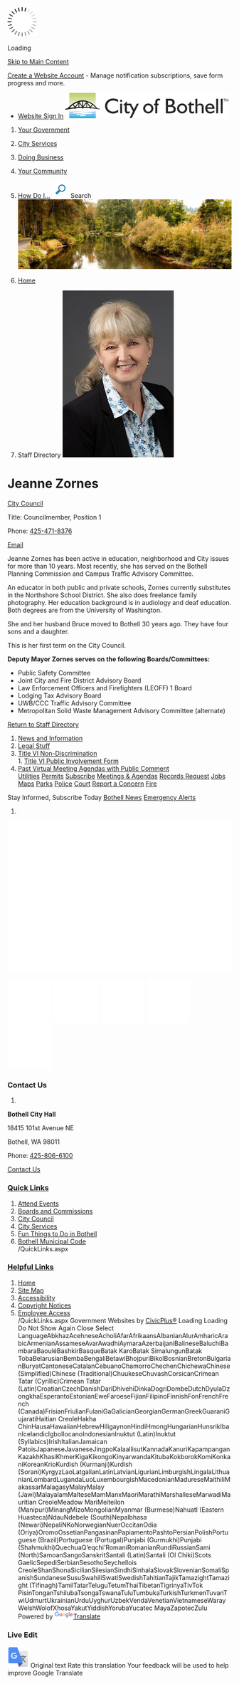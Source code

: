   ![Loading](images/1a77c6968d675af8f264d5d3a16180e5df5613959cfafe9e8060d878916f9f8d.gif) 

Loading

  [Skip to Main Content](http://www.bothellwa.gov/directory.aspx?EID=250#contentarea)  

 [Create a Website Account](http://www.bothellwa.gov/MyAccount/ProfileCreate)  - Manage notification subscriptions, save form progress and more.    

 *  [Website Sign In](http://www.bothellwa.gov/MyAccount) 
  [![Home page](images/53c28a5734fd07b9bd7865cf6a66e487cb3fef430f71a090b6a13cf204799ee1)](http://www.bothellwa.gov/directory.aspx?EID=250)  

 1.  [Your Government](http://www.bothellwa.gov/27/Your-Government) 
 1.  [City Services](http://www.bothellwa.gov/101/City-Services) 
 1.  [Doing Business](http://www.bothellwa.gov/35/Doing-Business) 
 1.  [Your Community](http://www.bothellwa.gov/148/Your-Community) 
 1.  [How Do I...](http://www.bothellwa.gov/9/How-Do-I) 
  [![Go to Site Search](images/00c82a979b015877236fcdf76a65e09681061a35783ae34a5164a0eeacef810c)](http://www.bothellwa.gov/Search/Results) Search  ![](images/312f5042ff3658647a16b51988bccd89743f66e7242483e692b506fde96491e5)  

 1.  [Home](http://www.bothellwa.gov/directory.aspx?EID=250) 
 1. Staff Directory
  ![Councilmember Jeanne Zornes](images/7ba9b111525515b99c72d61246226d4ae9de3926add49e63b5037c217c176890)  

# Jeanne Zornes

   [City Council](http://www.bothellwa.gov/Directory.aspx?DID=25) 

Title: Councilmember, Position 1

Phone: [425-471-8376]() 

 [Email](mailto:Jeanne.Zornes@bothellwa.gov)  

Jeanne Zornes has been active in education, neighborhood and City issues for more than 10 years. Most recently, she has served on the Bothell Planning Commission and Campus Traffic Advisory Committee.

An educator in both public and private schools, Zornes currently substitutes in the Northshore School District. She also does freelance family photography. Her education background is in audiology and deaf education. Both degrees are from the University of Washington.

 She and her husband Bruce moved to Bothell 30 years ago.  They have four sons and a daughter.  

This is her first term on the City Council. 

 __Deputy Mayor Zornes serves on the following Boards/Committees:__ 

 *  Public Safety Committee 
 *  Joint City and Fire District Advisory Board 
 * Law Enforcement Officers and Firefighters (LEOFF) 1 Board
 *  Lodging Tax Advisory Board 
 *  UWB/CCC Traffic Advisory Committee 
 * Metropolitan Solid Waste Management Advisory Committee (alternate)
  

 [Return to Staff Directory](http://www.bothellwa.gov/Directory.aspx) 

 1.   [News and Information](http://www.bothellwa.gov/248/News-and-Information)  
 1.   [Legal Stuff](http://www.bothellwa.gov/705/Legal-Stuff)  
 1.   [Title VI Non-Discrimination](http://www.bothellwa.gov/761/Title-VI-Non-Discrimination)  [](http://www.bothellwa.gov/directory.aspx?EID=250#)  
    1.   [Title VI Public Involvement Form](http://www.bothellwa.gov/2128/Title-VI-Public-Involvement-Form)  
 1.   [Past Virtual Meeting Agendas with Public Comment](http://weblink.bothellwa.gov/weblink/Browse.aspx?id=326834&dbid=0&cr=1)  
  [Utilities](http://www.bothellwa.gov/808/Utilities)   [Permits](http://www.bothellwa.gov/337/Permit-Center)   [Subscribe](http://www.bothellwa.gov/list.aspx)   [Meetings & Agendas](http://www.bothellwa.gov/AgendaCenter)   [Records Request](https://bothellwa.mycusthelp.com/WEBAPP/_rs/(S(pyhfykehjvgohubijgzjgggn))/SupportHome.aspx)   [Jobs](http://agency.governmentjobs.com/bothellwa/default.cfm)   [Maps](http://www.bothellwa.gov/233/Maps-GIS)   [Parks](http://www.bothellwa.gov/249/Parks-Recreation)   [Police](http://www.bothellwa.gov/266/Police-Department)   [Court](http://www.bothellwa.gov/1553/Visit-the-Court)   [Report a Concern](http://www.bothellwa.gov/FormCenter/Customer-Action-Request-12/Customer-Action-Request-286)   [Fire](http://www.ci.bothell.wa.us/415/Fire-Department)   [](http://www.bothellwa.gov/directory.aspx?EID=250#)  [](http://www.bothellwa.gov/directory.aspx?EID=250#) 

 Stay Informed, Subscribe Today  [Bothell News](http://www.bothellwa.gov/civicalerts.aspx)   [Emergency Alerts](http://www.bothellwa.gov/1261/Emergency-Alerts)  

 1.    

 ![City of Bothell](images/a30699745a8bb5ba8539df55d7cb7dee7a75a6a6a96239d6704ce39744a95dc2)    

  [![Facebook](images/4a3e47741012f1e677f2fca89e6b5e6f9d710e9e423fdf742bd00ecb0036edae)](http://www.bothellwa.gov/facebook)   [![Instagram](images/9ea7ea08b8ef0e6a7f89813627238463bacc0924d8150e40220dd08abca03126)](http://www.bothellwa.gov/instagram)   [![Twitter](images/86b7c6bd87faffe513542704c8d6e81b9ae2840e9ed9c4b8b717102ea5e21f66)](http://www.bothellwa.gov/twitter)   [![YouTube](images/4bfc3cc17e7dc002637ce9a7d5834bd4598f7c4597c36e5f0d6a2e5c5ad98912)](http://www.bothellwa.gov/youtube)   [![Nextdoor](images/0fbd55c0256eda5e94902d989e35cf0a47f226007f6cdf5ca86ea833104de524)](http://www.bothellwa.gov/nixle)  

### Contact Us

 1.    

 __Bothell City Hall__    

18415 101st Avenue NE   

Bothell, WA 98011   

Phone: [425-806-6100]()    

 [Contact Us](http://www.bothellwa.gov/directory.aspx)    

###  [Quick Links](http://www.bothellwa.gov/QuickLinks.aspx?CID=76,70) 

 1.  [Attend Events](http://www.bothellwa.gov/calendar.aspx?CID=23,)  
 1.  [Boards and Commissions](http://www.bothellwa.gov/263/Boards-Commissions)  
 1.  [City Council](http://www.bothellwa.gov/261/City-Council)  
 1.  [City Services](http://www.bothellwa.gov/101/Services)  
 1.  [Fun Things to Do in Bothell](http://www.explorebothell.com)  
 1.  [Bothell Municipal Code](http://www.codepublishing.com/WA/Bothell)  
 /QuickLinks.aspx 

###  [Helpful Links](http://www.bothellwa.gov/QuickLinks.aspx?CID=38) 

 1.  [Home](http://www.bothellwa.gov/directory.aspx?EID=250)  
 1.  [Site Map](http://www.bothellwa.gov/sitemap)  
 1.  [Accessibility](http://www.bothellwa.gov/Accessibility)  
 1.  [Copyright Notices](http://www.bothellwa.gov/site/copyright)  
 1.  [Employee Access](http://www.bothellwa.gov/72/Intranet)  
 /QuickLinks.aspx Government Websites by [CivicPlus®](https://connect.civicplus.com/referral)  Loading Loading Do Not Show Again Close Select LanguageAbkhazAcehneseAcholiAfarAfrikaansAlbanianAlurAmharicArabicArmenianAssameseAvarAwadhiAymaraAzerbaijaniBalineseBaluchiBambaraBaouléBashkirBasqueBatak KaroBatak SimalungunBatak TobaBelarusianBembaBengaliBetawiBhojpuriBikolBosnianBretonBulgarianBuryatCantoneseCatalanCebuanoChamorroChechenChichewaChinese (Simplified)Chinese (Traditional)ChuukeseChuvashCorsicanCrimean Tatar (Cyrillic)Crimean Tatar (Latin)CroatianCzechDanishDariDhivehiDinkaDogriDombeDutchDyulaDzongkhaEsperantoEstonianEweFaroeseFijianFilipinoFinnishFonFrenchFrench (Canada)FrisianFriulianFulaniGaGalicianGeorgianGermanGreekGuaraniGujaratiHaitian CreoleHakha ChinHausaHawaiianHebrewHiligaynonHindiHmongHungarianHunsrikIbanIcelandicIgboIlocanoIndonesianInuktut (Latin)Inuktut (Syllabics)IrishItalianJamaican PatoisJapaneseJavaneseJingpoKalaallisutKannadaKanuriKapampanganKazakhKhasiKhmerKigaKikongoKinyarwandaKitubaKokborokKomiKonkaniKoreanKrioKurdish (Kurmanji)Kurdish (Sorani)KyrgyzLaoLatgalianLatinLatvianLigurianLimburgishLingalaLithuanianLombardLugandaLuoLuxembourgishMacedonianMadureseMaithiliMakassarMalagasyMalayMalay (Jawi)MalayalamMalteseMamManxMaoriMarathiMarshalleseMarwadiMauritian CreoleMeadow MariMeiteilon (Manipuri)MinangMizoMongolianMyanmar (Burmese)Nahuatl (Eastern Huasteca)NdauNdebele (South)Nepalbhasa (Newari)NepaliNKoNorwegianNuerOccitanOdia (Oriya)OromoOssetianPangasinanPapiamentoPashtoPersianPolishPortuguese (Brazil)Portuguese (Portugal)Punjabi (Gurmukhi)Punjabi (Shahmukhi)QuechuaQʼeqchiʼRomaniRomanianRundiRussianSami (North)SamoanSangoSanskritSantali (Latin)Santali (Ol Chiki)Scots GaelicSepediSerbianSesothoSeychellois CreoleShanShonaSicilianSilesianSindhiSinhalaSlovakSlovenianSomaliSpanishSundaneseSusuSwahiliSwatiSwedishTahitianTajikTamazightTamazight (Tifinagh)TamilTatarTeluguTetumThaiTibetanTigrinyaTivTok PisinTonganTshilubaTsongaTswanaTuluTumbukaTurkishTurkmenTuvanTwiUdmurtUkrainianUrduUyghurUzbekVendaVenetianVietnameseWarayWelshWolofXhosaYakutYiddishYorubaYucatec MayaZapotecZulu Powered by  [![Google Translate](images/3f3f3a8d0882c4edd13c1755632554f3042dd0f45af91da1e753b94d76c2513f.png)Translate](https://translate.google.com)  

### Live Edit

 [](http://www.bothellwa.gov/directory.aspx?EID=250)   ![](images/13a949374212f668e5cb41968b00a15c585519968fe4f6c7f4975d235370f0d0.svg)  Original text Rate this translation Your feedback will be used to help improve Google Translate 